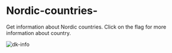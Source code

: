 # Nordic-countries-
Get information about Nordic countries. Click on the flag for more information about country.


![dk-info](https://user-images.githubusercontent.com/106537238/183043512-f201e7cc-52fb-4748-9032-71ddaff10e6f.PNG)
